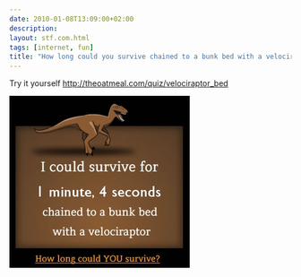 ```yaml
---
date: 2010-01-08T13:09:00+02:00
description:
layout: stf.com.html
tags: [internet, fun]
title: "How long could you survive chained to a bunk bed with a velociraptor?"
---
```


Try it yourself http://theoatmeal.com/quiz/velociraptor_bed

![Image](/assets/posts/2010-01-08-how-long-do-you-survive-velociraptor/14_1_minute_4_seconds.jpg)



